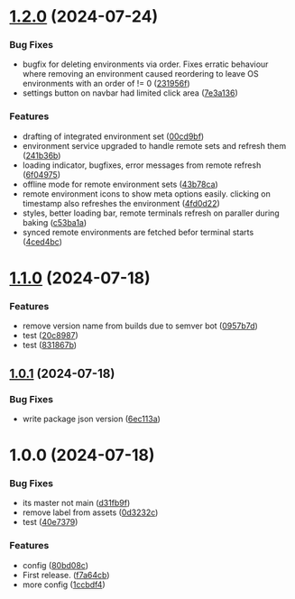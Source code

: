# [1.2.0](https://github.com/purgatoryforcookies/stackZ/compare/v1.1.0...v1.2.0) (2024-07-24)


### Bug Fixes

* bugfix for deleting environments via order. Fixes erratic behaviour where removing an environment caused reordering to leave OS environments with an order of != 0 ([231956f](https://github.com/purgatoryforcookies/stackZ/commit/231956f8ec31b793a52e1e190a1de21a42f5f31e))
* settings button on navbar had limited click area ([7e3a136](https://github.com/purgatoryforcookies/stackZ/commit/7e3a1363cbfc6b87315d9cc611562b7fd5622043))


### Features

* drafting of integrated environment set ([00cd9bf](https://github.com/purgatoryforcookies/stackZ/commit/00cd9bfb29712b89709ee6a0ec2b37aca84e8ca0))
* environment service upgraded to handle remote sets and refresh them ([241b36b](https://github.com/purgatoryforcookies/stackZ/commit/241b36b92876db8ae2be3a6d2706067dadf8d335))
* loading indicator, bugfixes, error messages from remote refresh ([6f04975](https://github.com/purgatoryforcookies/stackZ/commit/6f049759a236d33874bc097c316e908eb99a6bc6))
* offline mode for remote environment sets ([43b78ca](https://github.com/purgatoryforcookies/stackZ/commit/43b78ca9565aef6aacb3d24865e82e002612939a))
* remote environment icons to show meta options easily. clicking on timestamp also refreshes the environment ([4fd0d22](https://github.com/purgatoryforcookies/stackZ/commit/4fd0d2235e242fecf28f7d580f255600f7fb7173))
* styles, better loading bar, remote terminals refresh on paraller during baking ([c53ba1a](https://github.com/purgatoryforcookies/stackZ/commit/c53ba1ae6025c69d35682ba57fe8df3c82f4956c))
* synced remote environments are fetched befor terminal starts ([4ced4bc](https://github.com/purgatoryforcookies/stackZ/commit/4ced4bc701d0e37966d73fa8afde73b90f5c66f7))

# [1.1.0](https://github.com/purgatoryforcookies/stackZ/compare/v1.0.1...v1.1.0) (2024-07-18)


### Features

* remove version name from builds due to semver bot ([0957b7d](https://github.com/purgatoryforcookies/stackZ/commit/0957b7df1714b8a2ec16694c4398573147ecd4b7))
* test ([20c8987](https://github.com/purgatoryforcookies/stackZ/commit/20c8987636c5d50ebb3f52da4739499d1b5a150f))
* test ([831867b](https://github.com/purgatoryforcookies/stackZ/commit/831867bc0fabc308cc5ca833d52b4eb4b48a14bc))

## [1.0.1](https://github.com/purgatoryforcookies/stackZ/compare/v1.0.0...v1.0.1) (2024-07-18)


### Bug Fixes

* write package json version ([6ec113a](https://github.com/purgatoryforcookies/stackZ/commit/6ec113a12b7cca1a7bdbae93510e7fb607bab188))

# 1.0.0 (2024-07-18)


### Bug Fixes

* its master not main ([d31fb9f](https://github.com/purgatoryforcookies/stackZ/commit/d31fb9f99c7f1cb5ebb8ad365c47538e5d9afe6a))
* remove label from assets ([0d3232c](https://github.com/purgatoryforcookies/stackZ/commit/0d3232cd8f9950aef98f68c8f8a89a4fb3a9d16a))
* test ([40e7379](https://github.com/purgatoryforcookies/stackZ/commit/40e73790f7b9e159791ce4e944bf267b9d57ad8f))


### Features

* config ([80bd08c](https://github.com/purgatoryforcookies/stackZ/commit/80bd08c6bccc8adea0f8aef584f837d59f68dbbd))
* First release. ([f7a64cb](https://github.com/purgatoryforcookies/stackZ/commit/f7a64cb5d3a1efffa852325e260250f77226aa54))
* more config ([1ccbdf4](https://github.com/purgatoryforcookies/stackZ/commit/1ccbdf4e10ef87a9610c77a42cbb471d1bb10d36))
